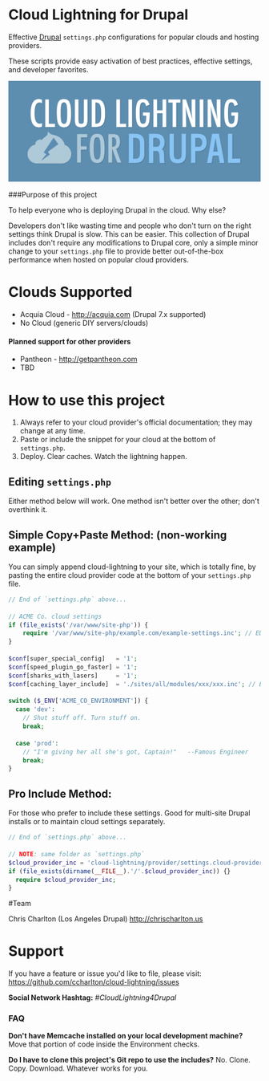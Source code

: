 Cloud Lightning for Drupal
==========================

Effective [Drupal](http://drupal.org) `settings.php` configurations for popular clouds and hosting providers.

These scripts provide easy activation of best practices, effective settings, and developer favorites.

![Cloud Lightning for Drupal](https://github.com/ccharlton/cloud-lightning/raw/master/misc/assets/img/cloud_lightning_for_drupal-banner.png)

###Purpose of this project

To help everyone who is deploying Drupal in the cloud. Why else?

Developers don't like wasting time and people who don't turn on the right settings think Drupal is slow. This can be easier. This collection of Drupal includes don't require any modifications to Drupal core, only a simple minor change to your `settings.php` file to provide better out-of-the-box performance when hosted on popular cloud providers.

Clouds Supported
================

- Acquia Cloud - http://acquia.com (Drupal 7.x supported)
- No Cloud (generic DIY servers/clouds)

#### Planned support for other providers
- Pantheon - http://getpantheon.com
- TBD

How to use this project
=======================

1. Always refer to your cloud provider's official documentation; they may change at any time.
2. Paste or include the snippet for your cloud at the bottom of `settings.php`.
3. Deploy. Clear caches. Watch the lightning happen.

Editing `settings.php`
----------------------

Either method below will work. One method isn't better over the other; don't overthink it.

Simple Copy+Paste Method: (non-working example)
-----------------------------------------------

You can simply append cloud-lightning to your site, which is totally fine, by pasting the entire cloud provider code at the bottom of your `settings.php` file.

```php
// End of `settings.php` above...

// ACME Co. cloud settings
if (file_exists('/var/www/site-php')) {
    require '/var/www/site-php/example.com/example-settings.inc'; // EDIT THIS
}

$conf[super_special_config]   = '1';
$conf[speed_plugin_go_faster] = '1';
$conf[sharks_with_lasers]     = '1';
$conf[caching_layer_include]  = './sites/all/modules/xxx/xxx.inc'; // EDIT THIS

switch ($_ENV['ACME_CO_ENVIRONMENT']) {
  case 'dev':
    // Shut stuff off. Turn stuff on.
    break;

  case 'prod':
    // "I'm giving her all she's got, Captain!"   --Famous Engineer
    break;
}
```

Pro Include Method:
-----------------------------------------

For those who prefer to include these settings. Good for multi-site Drupal installs or to maintain cloud settings separately.

```php
// End of `settings.php` above...

// NOTE: same folder as `settings.php`
$cloud_provider_inc = 'cloud-lightning/provider/settings.cloud-provider.inc'; // EDIT THIS
if (file_exists(dirname(__FILE__).'/'.$cloud_provider_inc)) {}
  require $cloud_provider_inc;
}
```

#Team

Chris Charlton (Los Angeles Drupal) http://chrischarlton.us

Support
=======

If you have a feature or issue you'd like to file, please visit: https://github.com/ccharlton/cloud-lightning/issues

**Social Network Hashtag:** *#CloudLightning4Drupal*

### FAQ

**Don't have Memcache installed on your local development machine?** Move that portion of code inside the Environment checks.

**Do I have to clone this project's Git repo to use the includes?** No. Clone. Copy. Download. Whatever works for you.

